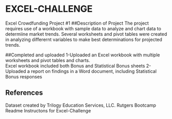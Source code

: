 # EXCEL-CHALLENGE
Excel Crowdfunding Project #1
##Description of Project
The project requires use of a workbook with sample data to analyze and chart data to determiine market trends. 
Several worksheets and pivot tables were created in analyzing differernt variables to make best determinations for projected trends.

##Completed and uploaded
1-Uploaded an Excel workbook with multiple worksheets and pivot tables and charts.  
    Excel workbook included both Bonus and Statistical Bonus sheets
2-Uploaded a report on findings in a Word document, including Statistical Bonus responses

## References

Dataset created by Trilogy Education Services, LLC.
Rutgers Bootcamp Readme Instructons for Excel-Challenge
